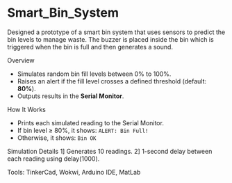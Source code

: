 # Smart_Bin_System
Designed a prototype of a smart bin system that uses sensors to predict the bin levels to manage waste. The buzzer is placed inside the bin which is triggered when the bin is full and then generates a sound.

Overview

- Simulates random bin fill levels between 0% to 100%.
- Raises an alert if the fill level crosses a defined threshold (default: **80%**).
- Outputs results in the **Serial Monitor**.

How It Works

- Prints each simulated reading to the Serial Monitor.
- If bin level ≥ 80%, it shows: `ALERT: Bin Full!`
- Otherwise, it shows: `Bin OK`

Simulation Details
1] Generates 10 readings.
2] 1-second delay between each reading using delay(1000).

Tools:
TinkerCad,
Wokwi,
Arduino IDE,
MatLab

